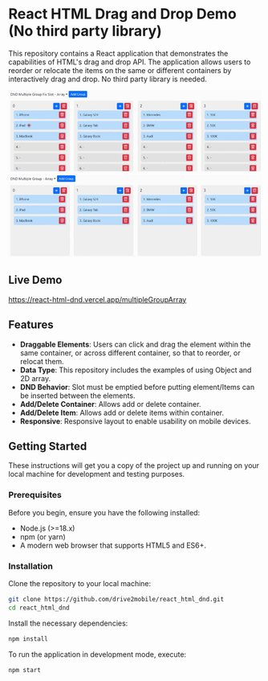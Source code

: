 # React HTML Drag and Drop Demo (No third party library)

This repository contains a React application that demonstrates the capabilities of HTML's drag and drop API. The application allows users to reorder or relocate the items on the same or different containers by interactively drag and drop. No third party library is needed.

![Alt Text](fixslot.gif)
![Alt Text](flexible.gif)

## Live Demo
<https://react-html-dnd.vercel.app/multipleGroupArray>

## Features

- **Draggable Elements**: Users can click and drag the element within the same container, or across different container, so that to reorder, or relocat them.
- **Data Type**: This repository includes the examples of using Object and 2D array.
- **DND Behavior**: Slot must be emptied before putting element/Items can be inserted between the elements.
- **Add/Delete Container**: Allows add or delete container.
- **Add/Delete Item**: Allows add or delete items within container.
- **Responsive**: Responsive layout to enable usability on mobile devices.

## Getting Started

These instructions will get you a copy of the project up and running on your local machine for development and testing purposes.

### Prerequisites

Before you begin, ensure you have the following installed:
- Node.js (>=18.x)
- npm (or yarn)
- A modern web browser that supports HTML5 and ES6+.

### Installation

Clone the repository to your local machine:

```bash
git clone https://github.com/drive2mobile/react_html_dnd.git
cd react_html_dnd
```

Install the necessary dependencies:

```bash
npm install
```

To run the application in development mode, execute:
```bash
npm start
```
